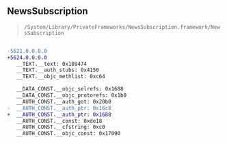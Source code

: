 ## NewsSubscription

> `/System/Library/PrivateFrameworks/NewsSubscription.framework/NewsSubscription`

```diff

-5621.0.0.0.0
+5624.0.0.0.0
   __TEXT.__text: 0x189474
   __TEXT.__auth_stubs: 0x4150
   __TEXT.__objc_methlist: 0xc64

   __DATA_CONST.__objc_selrefs: 0x1688
   __DATA_CONST.__objc_protorefs: 0x1b0
   __AUTH_CONST.__auth_got: 0x20b0
-  __AUTH_CONST.__auth_ptr: 0x16c8
+  __AUTH_CONST.__auth_ptr: 0x1688
   __AUTH_CONST.__const: 0xde18
   __AUTH_CONST.__cfstring: 0xc0
   __AUTH_CONST.__objc_const: 0x17090

```
